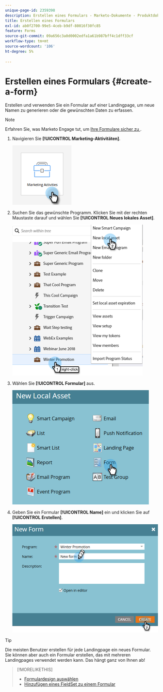 ```yaml
---
unique-page-id: 2359398
description: Erstellen eines Formulars - Marketo-Dokumente - Produktdokumentation
title: Erstellen eines Formulars
exl-id: ab0f2700-99e5-4ceb-b9df-80016f30fc85
feature: Forms
source-git-commit: 09a656c3a0d0002edfa1a61b987bff4c1dff33cf
workflow-type: tm+mt
source-wordcount: '106'
ht-degree: 5%

---
```


# Erstellen eines Formulars {#create-a-form}

Erstellen und verwenden Sie ein Formular auf einer Landingpage, um neue Namen zu generieren oder die gewünschten Daten zu erfassen.

>[!NOTE]
>
>Erfahren Sie, was Marketo Engage tut, um [Ihre Formulare sicher zu ](https://nation.marketo.com/t5/Product-Documents/Forms-Service-Enhancements/ta-p/303670#M1038).

1. Navigieren Sie **[!UICONTROL Marketing-Aktivitäten]**.

   ![](assets/create-a-form-1.png)

1. Suchen Sie das gewünschte Programm. Klicken Sie mit der rechten Maustaste darauf und wählen Sie **[!UICONTROL Neues lokales Asset]**.

   ![](assets/create-a-form-2.png)

1. Wählen Sie **[!UICONTROL Formular]** aus.

   ![](assets/create-a-form-3.png)

1. Geben Sie ein Formular **[!UICONTROL Name]** ein und klicken Sie auf **[!UICONTROL Erstellen]**.

   ![](assets/create-a-form-4.png)

>[!TIP]
>
>Die meisten Benutzer erstellen für jede Landingpage ein neues Formular. Sie können aber auch ein Formular erstellen, das mit mehreren Landingpages verwendet werden kann. Das hängt ganz von Ihnen ab!

>[!MORELIKETHIS]
>
>* [Formulardesign auswählen](/help/marketo/product-docs/demand-generation/forms/creating-a-form/select-a-form-theme.md)
>* [Hinzufügen eines FieldSet zu einem Formular](/help/marketo/product-docs/demand-generation/forms/form-fields/add-a-fieldset-to-a-form.md)
